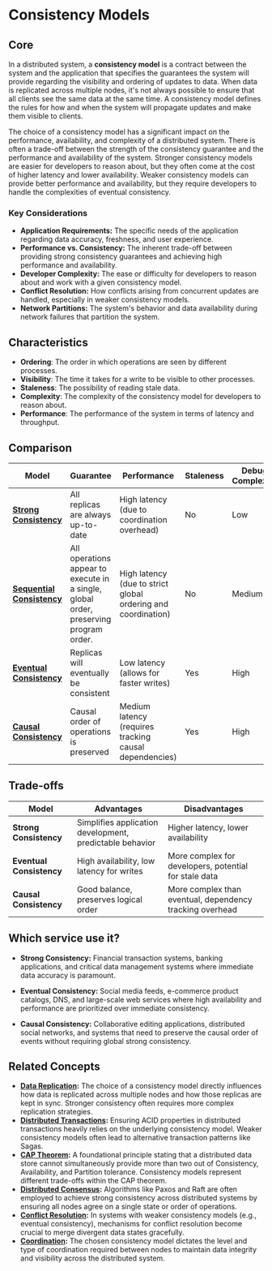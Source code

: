 # Consistency Models

## Core

In a distributed system, a **consistency model** is a contract between the system and the application that specifies the guarantees the system will provide regarding the visibility and ordering of updates to data. When data is replicated across multiple nodes, it's not always possible to ensure that all clients see the same data at the same time. A consistency model defines the rules for how and when the system will propagate updates and make them visible to clients.

The choice of a consistency model has a significant impact on the performance, availability, and complexity of a distributed system. There is often a trade-off between the strength of the consistency guarantee and the performance and availability of the system. Stronger consistency models are easier for developers to reason about, but they often come at the cost of higher latency and lower availability. Weaker consistency models can provide better performance and availability, but they require developers to handle the complexities of eventual consistency.

### Key Considerations

-   **Application Requirements:** The specific needs of the application regarding data accuracy, freshness, and user experience.
-   **Performance vs. Consistency:** The inherent trade-off between providing strong consistency guarantees and achieving high performance and availability.
-   **Developer Complexity:** The ease or difficulty for developers to reason about and work with a given consistency model.
-   **Conflict Resolution:** How conflicts arising from concurrent updates are handled, especially in weaker consistency models.
-   **Network Partitions:** The system's behavior and data availability during network failures that partition the system.

## Characteristics

- **Ordering**: The order in which operations are seen by different processes.
- **Visibility**: The time it takes for a write to be visible to other processes.
- **Staleness**: The possibility of reading stale data.
- **Complexity**: The complexity of the consistency model for developers to reason about.
- **Performance**: The performance of the system in terms of latency and throughput.

## Comparison

| Model | Guarantee | Performance | Staleness | Debug Complexity | Implementation Complexity | Use Case |
|---|---|---|---|---|---|---|
| **[Strong Consistency](./strong-consistency)** | All replicas are always up-to-date | High latency (due to coordination overhead) | No | Low | High | Financial systems, critical data |
| **[Sequential Consistency](./sequential)** | All operations appear to execute in a single, global order, preserving program order. | High latency (due to strict global ordering and coordination) | No | Medium | High | Distributed shared memory, critical sections |
| **[Eventual Consistency](./eventual-consistency)** | Replicas will eventually be consistent | Low latency (allows for faster writes) | Yes | High | Low | Social media, e-commerce |
| **[Causal Consistency](./causal-consistency)** | Causal order of operations is preserved | Medium latency (requires tracking causal dependencies) | Yes | High | Medium | Collaborative editing, chat |

## Trade-offs

| Model | Advantages | Disadvantages |
|---|---|---|
| **Strong Consistency** | Simplifies application development, predictable behavior | Higher latency, lower availability |
| **Eventual Consistency** | High availability, low latency for writes | More complex for developers, potential for stale data |
| **Causal Consistency** | Good balance, preserves logical order | More complex than eventual, dependency tracking overhead |

## Which service use it?



-   **Strong Consistency:** Financial transaction systems, banking applications, and critical data management systems where immediate data accuracy is paramount.

-   **Eventual Consistency:** Social media feeds, e-commerce product catalogs, DNS, and large-scale web services where high availability and performance are prioritized over immediate consistency.

-   **Causal Consistency:** Collaborative editing applications, distributed social networks, and systems that need to preserve the causal order of events without requiring global strong consistency.

## Related Concepts

-   **[Data Replication](../../patterns/data-replication/README.md):** The choice of a consistency model directly influences how data is replicated across multiple nodes and how those replicas are kept in sync. Stronger consistency often requires more complex replication strategies.
-   **[Distributed Transactions](../distributed-transactions/README.md):** Ensuring ACID properties in distributed transactions heavily relies on the underlying consistency model. Weaker consistency models often lead to alternative transaction patterns like Sagas.
-   **[CAP Theorem](../system-mode/cap-tradeoff-tunable/README.md):** A foundational principle stating that a distributed data store cannot simultaneously provide more than two out of Consistency, Availability, and Partition tolerance. Consistency models represent different trade-offs within the CAP theorem.
-   **[Distributed Consensus](../distributed-consensus/README.md):** Algorithms like Paxos and Raft are often employed to achieve strong consistency across distributed systems by ensuring all nodes agree on a single state or order of operations.
-   **[Conflict Resolution](../conflict-resolution/README.md):** In systems with weaker consistency models (e.g., eventual consistency), mechanisms for conflict resolution become crucial to merge divergent data states gracefully.
-   **[Coordination](../coordination/README.md):** The chosen consistency model dictates the level and type of coordination required between nodes to maintain data integrity and visibility across the distributed system.
